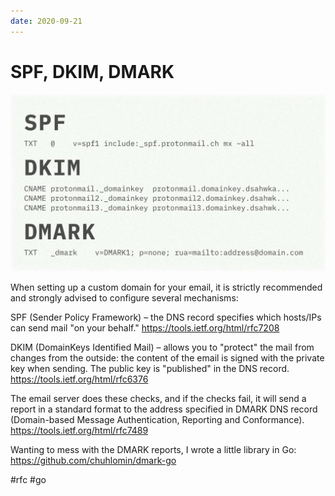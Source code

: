 ```yaml
---
date: 2020-09-21
---
```


# SPF, DKIM, DMARK

![SPF, DKIM, DMARK DNS records](spf-dkim-dmark.jpeg "SPF, DKIM, DMARK DNS records")

When setting up a custom domain for your email, it is strictly recommended and strongly advised to configure several mechanisms:

SPF (Sender Policy Framework) – the DNS record specifies which hosts/IPs can send mail "on your behalf."
https://tools.ietf.org/html/rfc7208

DKIM (DomainKeys Identified Mail) – allows you to "protect" the mail from changes from the outside: the content of the email is signed with the private key when sending.
The public key is "published" in the DNS record.
https://tools.ietf.org/html/rfc6376

The email server does these checks, and if the checks fail, it will send a report in a standard format to the address specified in DMARK DNS record (Domain-based Message Authentication, Reporting and Conformance).
https://tools.ietf.org/html/rfc7489

Wanting to mess with the DMARK reports, I wrote a little library in Go: https://github.com/chuhlomin/dmark-go

#rfc #go
